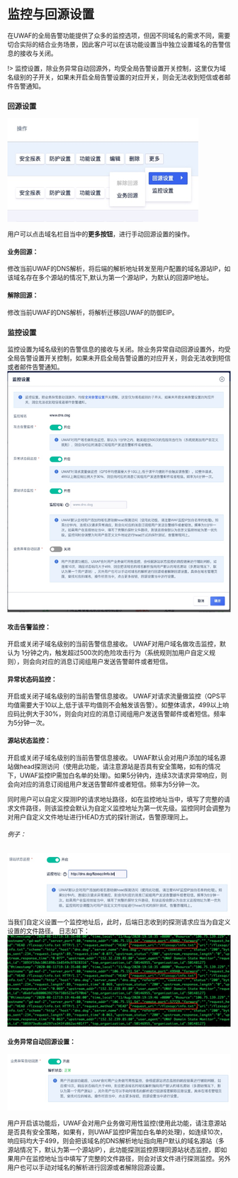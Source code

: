 
# 监控与回源设置
在UWAF的全局告警功能提供了众多的监控选项，但因不同域名的需求不同，需要切合实际的结合业务场景，因此客户可以在该功能设置当中独立设置域名的告警信息的接收与关闭。

!> 监控设置，除业务异常自动回源外，均受全局告警设置开关控制，这里仅为域名级别的子开关，如果未开启全局告警设置的对应开关，则会无法收到短信或者邮件告警通知。

### 回源设置
![](/images/15979099945592.jpg)

用户可以点击域名栏目当中的**更多按钮**，进行手动回源设置的操作。

#### 业务回源：
修改当前UWAF的DNS解析，将后端的解析地址转发至用户配置的域名源站IP，如该域名存在多个源站的情况下,默认为第一个源站IP，为默认的回源IP地址。

#### 解除回源：
修改当前UWAF的DNS解析，将解析迁移回UWAF的防御EIP。

### 监控设置
监控设置为域名级别的告警信息的接收与关闭。除业务异常自动回源设置外，均受全局告警设置开关控制，如果未开启全局告警设置的对应开关，则会无法收到短信或者邮件告警通知。
![](/images/15971442578142.jpg)

#### 攻击告警监控：
开启或关闭子域名级别的当前告警信息接收。
UWAF对用户域名做攻击监控，默认为 1分钟之内，触发超过500次的危险攻击行为（系统规则加用户自定义规则），则会向对应的消息订阅组用户发送告警邮件或者短信。

#### 异常状态码监控：
开启或关闭子域名级别的当前告警信息接收。
UWAF对请求流量做监控（QPS平均值需要大于10以上,低于该平均值则不会触发该告警）。如整体请求，499以上响应码比例大于30%，则会向对应的消息订阅组用户发送告警邮件或者短信。频率为5分钟一次。

#### 源站状态监控：
开启或关闭子域名级别的当前告警信息接收。
UWAF默认会对用户添加的域名源站做head探测访问（使用此功能，请注意源站是否具有安全策略，如有的情况下，UWAF监控IP需加白名单的处理)。如果5分钟内，连续3次请求异常响应，则会向对应的消息订阅组用户发送告警邮件或者短信。频率为5分钟一次。

同时用户可以自定义探测IP的请求地址路径，如在监控地址当中，填写了完整的请求文件路径，则该监控会默认为自定义监控地址为第一优先级。监控同时会调整为对用户自定义文件地址进行HEAD方式的探针测试，告警原理同上。

###### 例子：
![](/images/15971445098620.jpg)
当我们自定义设置一个监控地址后，此时，后端日志收到的探测请求应当为自定义设置的文件路径。
日志如下：
![](/images/15971448502324.jpg)

#### 业务异常自动回源设置：
![](/images/15979103402565.jpg)

用户开启该功能后，UWAF会对用户业务做可用性监控(使用此功能，请注意源站是否具有安全策略，如果有，则UWAF监控IP需加白名单的处理)，如连续10次，响应码均大于499，则会把该域名的DNS解析地址指向用户默认的域名源站（多源站情况下，默认为第一个源站IP），此功能探测监控原理同源站状态监控，即如果用户在监控地址当中填写了完整的文件路径，则会对该文件进行探测监控。另外用户也可以手动对域名的解析进行回源或者解除回源设置。
